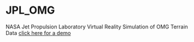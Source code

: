 # JPL_OMG
NASA Jet Propulsion Laboratory Virtual Reality Simulation of OMG Terrain Data
[click here for a demo](http://mipldevlinux7.jpl.nasa.gov:7733//index.html)
